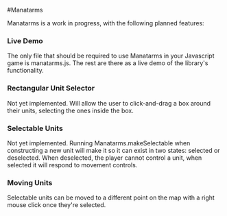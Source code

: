 #Manatarms

Manatarms is a work in progress, with the following planned features:

### Live Demo
The only file that should be required to use Manatarms in your Javascript game is manatarms.js. The rest are there as a live demo of the library's functionality.

### Rectangular Unit Selector
Not yet implemented. Will allow the user to click-and-drag a box around their units, selecting the ones inside the box.

### Selectable Units
Not yet implemented. Running Manatarms.makeSelectable when constructing a new unit will make it so it can exist in two states: selected or deselected. When deselected, the player cannot control a unit, when selected it will respond to movement controls.

### Moving Units
Selectable units can be moved to a different point on the map with a right mouse click once they're selected.
